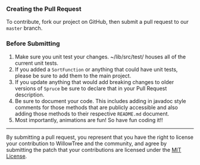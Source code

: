 ### Creating the Pull Request
To contribute, fork our project on GitHub, then submit a pull request to our `master` branch.

### Before Submitting
1. Make sure you unit test your changes. ~/lib/src/test/ houses all of the current unit tests.
2. If you added a `SortFunction` or anything that could have unit tests, please be sure to add them to the main project.
3. If you update anything that would add breaking changes to older versions of `Spruce` be sure to declare
that in your Pull Request description.
4. Be sure to document your code. This includes adding in javadoc style comments for those methods that
are publicly accessible and also adding those methods to their respective `README.md` document.
5. Most importantly, animations are fun! So have fun coding it!!

---

By submitting a pull request, you represent that you have the right to license
your contribution to WillowTree and the community, and agree by submitting the patch
that your contributions are licensed under the [MIT License](LICENSE).